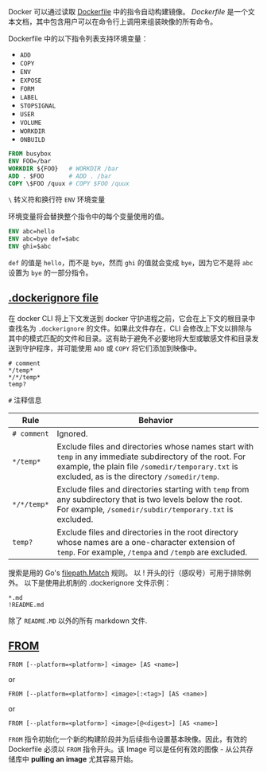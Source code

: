 Docker 可以通过读取 [Dockerfile](https://docs.docker.com/engine/reference/builder/) 中的指令自动构建镜像。 *Dockerfile* 是一个文本文档，其中包含用户可以在命令行上调用来组装映像的所有命令。

Dockerfile 中的以下指令列表支持环境变量：

- `ADD`
- `COPY`
- `ENV`
- `EXPOSE`
- `FORM`
- `LABEL`
- `STOPSIGNAL`
- `USER`
- `VOLUME`
- `WORKDIR`
- `ONBUILD`

```Dockerfile
FROM busybox
ENV FOO=/bar
WORKDIR ${FOO}   # WORKDIR /bar
ADD . $FOO       # ADD . /bar
COPY \$FOO /quux # COPY $FOO /quux
```

`\` 转义符和换行符
`ENV` 环境变量

环境变量将会替换整个指令中的每个变量使用的值。

```dockerfile
ENV abc=hello
ENV abc=bye def=$abc
ENV ghi=$abc
```

`def` 的值是 `hello`，而不是 `bye`，然而 `ghi` 的值就会变成 `bye`，因为它不是将 `abc` 设置为 `bye` 的一部分指令。
## [.dockerignore file](https://docs.docker.com/engine/reference/builder/#dockerignore-file)

在 docker CLI 将上下文发送到 docker 守护进程之前，它会在上下文的根目录中查找名为 `.dockerignore` 的文件。如果此文件存在，CLI 会修改上下文以排除与其中的模式匹配的文件和目录。这有助于避免不必要地将大型或敏感文件和目录发送到守护程序，并可能使用 `ADD` 或 `COPY` 将它们添加到映像中。

```dockerignore
# comment
*/temp*
*/*/temp*
temp?
```

`#` 注释信息

|Rule|Behavior|
|---|---|
|`# comment`|Ignored.|
|`*/temp*`|Exclude files and directories whose names start with `temp` in any immediate subdirectory of the root. For example, the plain file `/somedir/temporary.txt` is excluded, as is the directory `/somedir/temp`.|
|`*/*/temp*`|Exclude files and directories starting with `temp` from any subdirectory that is two levels below the root. For example, `/somedir/subdir/temporary.txt` is excluded.|
|`temp?`|Exclude files and directories in the root directory whose names are a one-character extension of `temp`. For example, `/tempa` and `/tempb` are excluded.|

搜索是用的 Go's [filepath.Match](https://pkg.go.dev/path/filepath#Match) 规则。
以 ! 开头的行（感叹号）可用于排除例外。
以下是使用此机制的 .dockerignore 文件示例：

```dockerignore
*.md
!README.md
```

除了 `README.MD` 以外的所有 markdown 文件.

## [FROM](https://docs.docker.com/engine/reference/builder/#from)

```
FROM [--platform=<platform>] <image> [AS <name>]
```

or 

```
FROM [--platform=<platform>] <image>[:<tag>] [AS <name>]
```

or

```
FROM [--platform=<platform>] <image>[@<digest>] [AS <name>]
```

`FROM` 指令初始化一个新的构建阶段并为后续指令设置基本映像。因此，有效的 Dockerfile 必须以 `FROM` 指令开头。该 Image 可以是任何有效的图像 - 从公共存储库中 **pulling an image** 尤其容易开始。